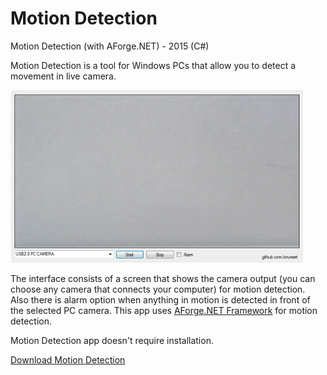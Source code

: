# Motion Detection
<p>Motion Detection (with AForge.NET) - 2015 (C#)</p>
<p>Motion Detection is a tool for Windows PCs that allow you to detect a movement in live camera.</p>
<img src="MotionDetection.gif">
<p>The interface consists of a screen that shows the camera output (you can choose any camera that connects your computer) for motion detection. Also there is alarm option when anything in motion is detected in front of the selected PC camera. This app uses <a href="http://www.aforgenet.com/framework/">AForge.NET Framework</a> for motion detection.</p>
<p>Motion Detection app doesn't require installation.</p>
<a href="https://github.com/onursert/MotionDetection/raw/master/MotionDetection.zip">Download Motion Detection</a>
